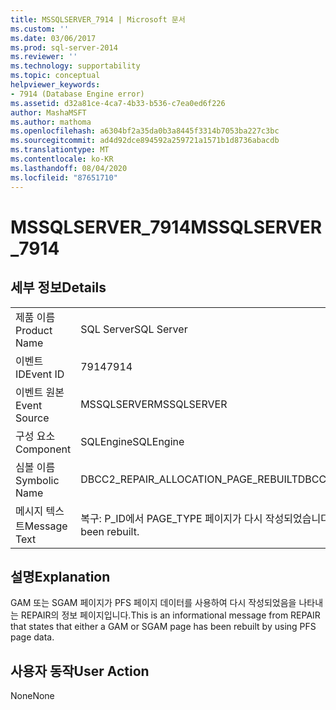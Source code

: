 ```yaml
---
title: MSSQLSERVER_7914 | Microsoft 문서
ms.custom: ''
ms.date: 03/06/2017
ms.prod: sql-server-2014
ms.reviewer: ''
ms.technology: supportability
ms.topic: conceptual
helpviewer_keywords:
- 7914 (Database Engine error)
ms.assetid: d32a81ce-4ca7-4b33-b536-c7ea0ed6f226
author: MashaMSFT
ms.author: mathoma
ms.openlocfilehash: a6304bf2a35da0b3a8445f3314b7053ba227c3bc
ms.sourcegitcommit: ad4d92dce894592a259721a1571b1d8736abacdb
ms.translationtype: MT
ms.contentlocale: ko-KR
ms.lasthandoff: 08/04/2020
ms.locfileid: "87651710"
---
```

# <a name="mssqlserver_7914"></a><span data-ttu-id="f37b3-102">MSSQLSERVER_7914</span><span class="sxs-lookup"><span data-stu-id="f37b3-102">MSSQLSERVER_7914</span></span>
    
## <a name="details"></a><span data-ttu-id="f37b3-103">세부 정보</span><span class="sxs-lookup"><span data-stu-id="f37b3-103">Details</span></span>  
  
|||  
|-|-|  
|<span data-ttu-id="f37b3-104">제품 이름</span><span class="sxs-lookup"><span data-stu-id="f37b3-104">Product Name</span></span>|<span data-ttu-id="f37b3-105">SQL Server</span><span class="sxs-lookup"><span data-stu-id="f37b3-105">SQL Server</span></span>|  
|<span data-ttu-id="f37b3-106">이벤트 ID</span><span class="sxs-lookup"><span data-stu-id="f37b3-106">Event ID</span></span>|<span data-ttu-id="f37b3-107">7914</span><span class="sxs-lookup"><span data-stu-id="f37b3-107">7914</span></span>|  
|<span data-ttu-id="f37b3-108">이벤트 원본</span><span class="sxs-lookup"><span data-stu-id="f37b3-108">Event Source</span></span>|<span data-ttu-id="f37b3-109">MSSQLSERVER</span><span class="sxs-lookup"><span data-stu-id="f37b3-109">MSSQLSERVER</span></span>|  
|<span data-ttu-id="f37b3-110">구성 요소</span><span class="sxs-lookup"><span data-stu-id="f37b3-110">Component</span></span>|<span data-ttu-id="f37b3-111">SQLEngine</span><span class="sxs-lookup"><span data-stu-id="f37b3-111">SQLEngine</span></span>|  
|<span data-ttu-id="f37b3-112">심볼 이름</span><span class="sxs-lookup"><span data-stu-id="f37b3-112">Symbolic Name</span></span>|<span data-ttu-id="f37b3-113">DBCC2_REPAIR_ALLOCATION_PAGE_REBUILT</span><span class="sxs-lookup"><span data-stu-id="f37b3-113">DBCC2_REPAIR_ALLOCATION_PAGE_REBUILT</span></span>|  
|<span data-ttu-id="f37b3-114">메시지 텍스트</span><span class="sxs-lookup"><span data-stu-id="f37b3-114">Message Text</span></span>|<span data-ttu-id="f37b3-115">복구: P_ID에서 PAGE_TYPE 페이지가 다시 작성되었습니다.</span><span class="sxs-lookup"><span data-stu-id="f37b3-115">Repair: PAGE_TYPE page at P_ID has been rebuilt.</span></span>|  
  
## <a name="explanation"></a><span data-ttu-id="f37b3-116">설명</span><span class="sxs-lookup"><span data-stu-id="f37b3-116">Explanation</span></span>  
 <span data-ttu-id="f37b3-117">GAM 또는 SGAM 페이지가 PFS 페이지 데이터를 사용하여 다시 작성되었음을 나타내는 REPAIR의 정보 페이지입니다.</span><span class="sxs-lookup"><span data-stu-id="f37b3-117">This is an informational message from REPAIR that states that either a GAM or SGAM page has been rebuilt by using PFS page data.</span></span>  
  
## <a name="user-action"></a><span data-ttu-id="f37b3-118">사용자 동작</span><span class="sxs-lookup"><span data-stu-id="f37b3-118">User Action</span></span>  
 <span data-ttu-id="f37b3-119">None</span><span class="sxs-lookup"><span data-stu-id="f37b3-119">None</span></span>  
  
  
